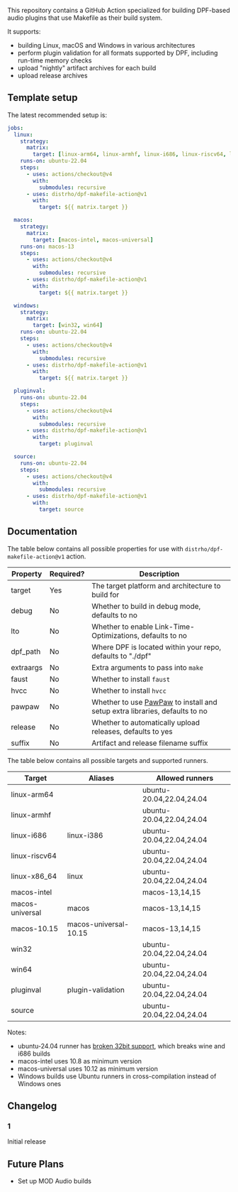 
This repository contains a GitHub Action specialized for building DPF-based audio plugins that use Makefile as their build system.

It supports:

- building Linux, macOS and Windows in various architectures
- perform plugin validation for all formats supported by DPF, including run-time memory checks
- upload "nightly" artifact archives for each build
- upload release archives

## Template setup

The latest recommended setup is:

```yaml
jobs:
  linux:
    strategy:
      matrix:
        target: [linux-arm64, linux-armhf, linux-i686, linux-riscv64, linux-x86_64]
    runs-on: ubuntu-22.04
    steps:
      - uses: actions/checkout@v4
        with:
          submodules: recursive
      - uses: distrho/dpf-makefile-action@v1
        with:
          target: ${{ matrix.target }}

  macos:
    strategy:
      matrix:
        target: [macos-intel, macos-universal]
    runs-on: macos-13
    steps:
      - uses: actions/checkout@v4
        with:
          submodules: recursive
      - uses: distrho/dpf-makefile-action@v1
        with:
          target: ${{ matrix.target }}

  windows:
    strategy:
      matrix:
        target: [win32, win64]
    runs-on: ubuntu-22.04
    steps:
      - uses: actions/checkout@v4
        with:
          submodules: recursive
      - uses: distrho/dpf-makefile-action@v1
        with:
          target: ${{ matrix.target }}

  pluginval:
    runs-on: ubuntu-22.04
    steps:
      - uses: actions/checkout@v4
        with:
          submodules: recursive
      - uses: distrho/dpf-makefile-action@v1
        with:
          target: pluginval

  source:
    runs-on: ubuntu-22.04
    steps:
      - uses: actions/checkout@v4
        with:
          submodules: recursive
      - uses: distrho/dpf-makefile-action@v1
        with:
          target: source
```

## Documentation

The table below contains all possible properties for use with `distrho/dpf-makefile-action@v1` action.

| Property  | Required? | Description                                                |
| --------- | --------- | ---------------------------------------------------------- |
| target    | Yes       | The target platform and architecture to build for          |
| debug     | No        | Whether to build in debug mode, defaults to no             |
| lto       | No        | Whether to enable Link-Time-Optimizations, defaults to no  |
| dpf_path  | No        | Where DPF is located within your repo, defaults to "./dpf" |
| extraargs | No        | Extra arguments to pass into `make`                        |
| faust     | No        | Whether to install `faust`                                 |
| hvcc      | No        | Whether to install `hvcc`                                  |
| pawpaw    | No        | Whether to use [PawPaw](https://github.com/DISTRHO/PawPaw/) to install and setup extra libraries, defaults to no |
| release   | No        | Whether to automatically upload releases, defaults to yes  |
| suffix    | No        | Artifact and release filename suffix                       |

The table below contains all possible targets and supported runners.

| Target          | Aliases               | Allowed runners          |
| --------------- | --------------------- | ------------------------ |
| linux-arm64     |                       | ubuntu-20.04,22.04,24.04 |
| linux-armhf     |                       | ubuntu-20.04,22.04,24.04 |
| linux-i686      | linux-i386            | ubuntu-20.04,22.04,24.04 |
| linux-riscv64   |                       | ubuntu-20.04,22.04,24.04 |
| linux-x86_64    | linux                 | ubuntu-20.04,22.04,24.04 |
| macos-intel     |                       | macos-13,14,15           |
| macos-universal | macos                 | macos-13,14,15           |
| macos-10.15     | macos-universal-10.15 | macos-13,14,15           |
| win32           |                       | ubuntu-20.04,22.04,24.04 |
| win64           |                       | ubuntu-20.04,22.04,24.04 |
| pluginval       | plugin-validation     | ubuntu-20.04,22.04,24.04 |
| source          |                       | ubuntu-20.04,22.04,24.04 |

Notes:
 - ubuntu-24.04 runner has [broken 32bit support](https://bugs.launchpad.net/ubuntu/+source/linux-signed-azure/+bug/2071445), which breaks wine and i686 builds
 - macos-intel uses 10.8 as minimum version
 - macos-universal uses 10.12 as minimum version
 - Windows builds use Ubuntu runners in cross-compilation instead of Windows ones

## Changelog

### 1

Initial release

## Future Plans

- Set up MOD Audio builds
